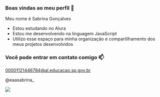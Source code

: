 ### Boas vindas ao meu perfil 💙

Meu nome é Sabrina Gonçalves

- Estou estudando no Alura
- Estou me desenvolvendo na linguagem JavaScript
- Utilizo esse espaço para minha organização e compartilhamento dos meus projetos desenvolvidos

### Você pode entrar em contato comigo 📫

00001121446784@al.educacao.sp.gov.br

@eaasabrina_

![](https://media1.tenor.com/m/CzaHhPyIR8gAAAAC/rosy00.gif)
